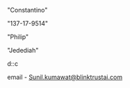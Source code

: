 
"Constantino"


"137-17-9514"


"Philip"


"Jedediah"


d::c

email - Sunil.kumawat@blinktrustai.com


